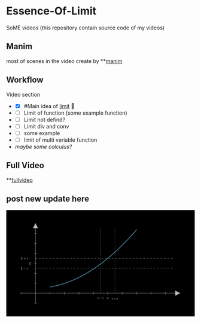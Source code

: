 # Essence-Of-Limit

SoME videos (this repository contain source code of my videos)

## Manim

most of scenes in the video create by **[manim](https://github.com/3b1b/manim)

## Workflow
Video section
- - [x] #Main idea of [limit](https://tutorial.math.lamar.edu/classes/calcI/defnoflimit.aspx) :tada:
- - [ ] Limit of function (some example function)
- - [ ] Limit not defind?
- - [ ] Limit div and conv
- - [ ] some example
- - [ ] limit of multi variable function
- *maybe some calculus?*
## Full Video
**[fullvideo](drive.google.com/drive/folders/17LuyWnkORG-_G4vTD867zu4JL_x89UVC?usp=sharing)
## post new update here
![intro](https://github.com/thanniti/Essence-Of-Limit/blob/main/media/eof%20media%20pic%201.jpg)
